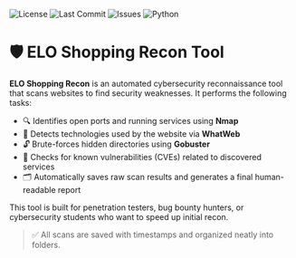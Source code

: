 ![License](https://img.shields.io/github/license/sultan9723/elo-shopping-recon)
![Last Commit](https://img.shields.io/github/last-commit/sultan9723/elo-shopping-recon)
![Issues](https://img.shields.io/github/issues/sultan9723/elo-shopping-recon)
![Python](https://img.shields.io/badge/python-3.9%2B-blue)
# 🛡️ ELO Shopping Recon Tool

**ELO Shopping Recon** is an automated cybersecurity reconnaissance tool that scans websites to find security weaknesses. It performs the following tasks:

- 🔍 Identifies open ports and running services using **Nmap**
- 🧠 Detects technologies used by the website via **WhatWeb**
- 🔓 Brute-forces hidden directories using **Gobuster**
- 🚨 Checks for known vulnerabilities (CVEs) related to discovered services
- 🗂️ Automatically saves raw scan results and generates a final human-readable report

This tool is built for penetration testers, bug bounty hunters, or cybersecurity students who want to speed up initial recon.

> ✅ All scans are saved with timestamps and organized neatly into folders.
